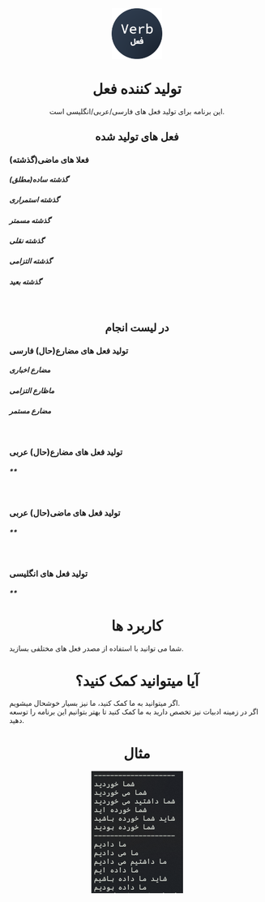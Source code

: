 <center>

<img src="./img/icon.png" width="100px">

<h1>تولید کننده فعل</h1>
<p>این برنامه برای تولید فعل های فارسی/عربی/انگلیسی است.</p>
</center>

<center>
<h2>فعل های تولید شده</h2>
</center>

<h3>فعلا های ماضی(گذشته)</h3>
<h5>گذشته ساده(مطلق)</h5>
<h5>گذشته استمراری</h5>
<h5>گذشته مسمتر</h5>
<h5>گذشته نقلی</h5>
<h5>گذشته التزامی</h5>
<h5>گذشته بعید</h5>
<br>

<center>
<h2>در لیست انجام</h2>
</center>

<h3>تولید فعل های مضارع(حال) فارسی</h3>
<h5>مضارع اخباری</h5>
<h5>ماظارع التزامی</h5>
<h5>مضارع مستمر</h5>
<br>
<h3>تولید فعل های مضارع(حال) عربی</h3>
<h5>**</h5>
<br>
<h3>تولید فعل های ماضی(حال) عربی</h3>
<h5>**</h5>
<br>
<h3>تولید فعل های انگلیسی</h3>
<h5>**</h5>

<center>
<h1>کاربرد ها</h1>
</center>
<p>شما می توانید با استفاده از مصدر فعل های مختلفی بسازید.</p>

<center>
<h1>آیا میتوانید کمک کنید؟</h1>
</center>
<p>اگر میتوانید به ما کمک کنید، ما نیز بسیار خوشحال 
میشویم.<br>
اگر در زمینه ادبیات نیز تخصص دارید به ما کمک کنید تا بهتر بتوانیم این برنامه را توسعه دهید.</p>

<center>
<h1>مثال</h1>

<img src="./img/preview.png">
</center>